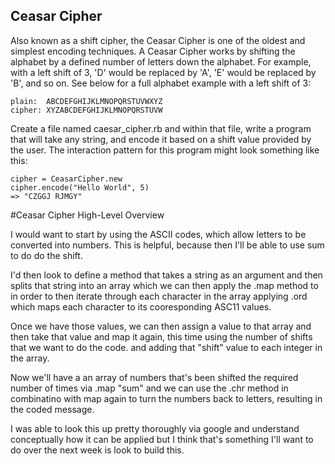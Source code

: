 ## Ceasar Cipher

Also known as a shift cipher, the Ceasar Cipher is one of the oldest and simplest encoding techniques.  A Ceasar Cipher works by shifting the alphabet by a defined number of letters down the alphabet.  For example, with a left shift of 3, 'D' would be replaced by 'A', 'E' would be replaced by 'B', and so on.  See below for a full alphabet example with a left shift of 3:

```
plain:  ABCDEFGHIJKLMNOPQRSTUVWXYZ
cipher: XYZABCDEFGHIJKLMNOPQRSTUVW
```

Create a file named caesar_cipher.rb and within that file, write a program that will take any string, and encode it based on a shift value provided by the user.  The interaction pattern for this program might look something like this:

```
cipher = CeasarCipher.new
cipher.encode("Hello World", 5)
=> "CZGGJ RJMGY"
```

#Ceasar Cipher High-Level Overview

I would want to start by using the ASCII codes, which allow letters to be converted into numbers. This is helpful, because then I'll be able to use sum to do do the shift.

I'd then look to define a method that takes a string as an argument and then splits that string into an array which we can then apply the .map method to in order to then iterate through each character in the array applying .ord which maps each character to its cooresponding ASC11 values.

Once we have those values, we can then assign a value to that array and then take that value and map it again, this time using the number of shifts that we want to do the code.  and adding that "shift" value to each integer in the array.

Now we'll have a an array of numbers that's been shifted the required number of times via .map "sum" and we can use the .chr method in combinatino with map again to turn the numbers back to letters, resulting in the coded message.

I was able to look this up pretty thoroughly via google and understand conceptually how it can be applied but I think that's something I'll want to do over the next week is look to build this. 
